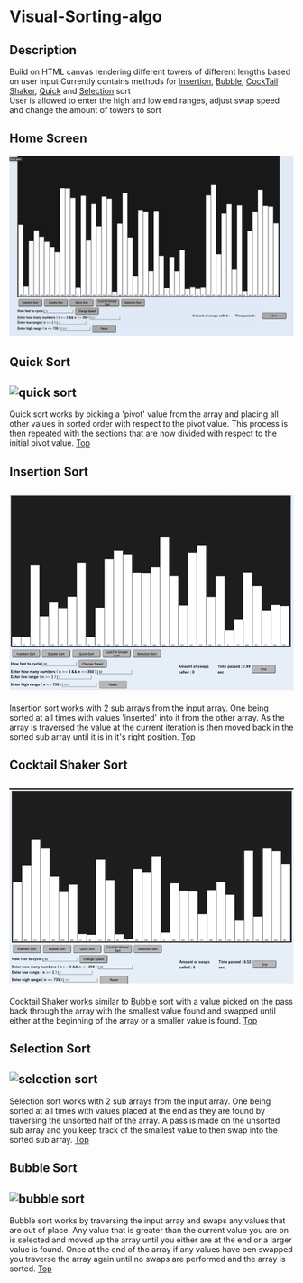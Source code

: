 # Visual-Sorting-algo

## Description

Build on HTML canvas rendering different towers of different lengths based on user input
Currently contains methods for [Insertion](#insertion-sort), [Bubble](#bubble-sort), [CockTail Shaker](#cocktail-shaker-sort), [Quick](#quick-sort) and [Selection](#selection-sort) sort                                                   
User is allowed to enter the high and low end ranges, adjust swap speed and change the amount of towers to sort

## Home Screen

![home screen](img/homescreen.png)

## Quick Sort
![quick sort](img/quickSort_gif.gif)
----
  Quick sort works by picking a 'pivot' value from the array and placing all other values in sorted order with respect to the pivot value. This process is then       repeated with the sections that are now divided with respect to the initial pivot value.
[Top](#visual-sorting-algo)

## Insertion Sort
![insertion sort](img/insertionSort_gif.gif)
----
Insertion sort works with 2 sub arrays from the input array. One being sorted at all times with values 'inserted' into it from the other array. As the array is traversed the value at the current iteration is then moved back in the sorted sub array until it is in it's right position.
[Top](#visual-sorting-algo)

## Cocktail Shaker Sort
![cocktail sort](img/cocktailSort_gif.gif)
----
Cocktail Shaker works similar to [Bubble](#bubble-sort) sort with a value picked on the pass back through the array with the smallest value found and swapped until either at the beginning of the array or a smaller value is found.
[Top](#visual-sorting-algo)

## Selection Sort
![selection sort](img/selectionSort_gif.gif)
----
Selection sort works with 2 sub arrays from the input array. One being sorted at all times with values placed at the end as they are found by traversing the unsorted half of the array. A pass is made on the unsorted sub array and you keep track of the smallest value to then swap into the sorted sub array.
[Top](#visual-sorting-algo)

## Bubble Sort
![bubble sort](img/bubbleSort_gif.gif)
----
Bubble sort works by traversing the input array and swaps any values that are out of place. Any value that is greater than the current value you are on is selected and moved up the array until you either are at the end or a larger value is found. Once at the end of the array if any values have ben swapped you traverse the array again until no swaps are performed and the array is sorted.
[Top](#visual-sorting-algo)
